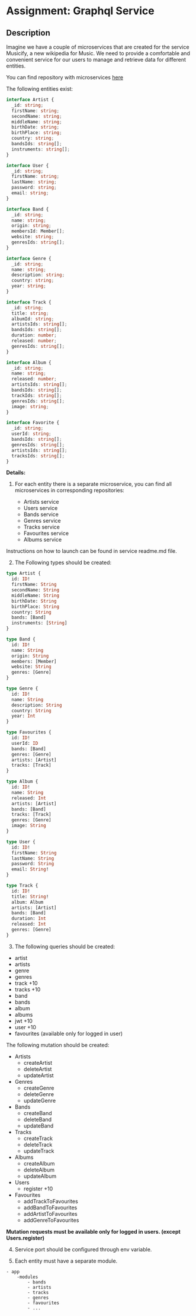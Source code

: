 # Assignment: Graphql Service

## Description

Imagine we have a couple of microservices that are created for the service Musicify, a new wikipedia for Music. We need to provide a comfortable and convenient service for our users to manage and retrieve data for different entities.

You can find repository with microservices [here](https://github.com/rolling-scopes-school/node-graphql-service)

The following entities exist:

```typescript
interface Artist {
  _id: string;
  firstName: string;
  secondName: string;
  middleName: string;
  birthDate: string;
  birthPlace: string;
  country: string;
  bandsIds: string[];
  instruments: string[];
}
```

```typescript
interface User {
  _id: string;
  firstName: string;
  lastName: string;
  password: string;
  email: string;
}
```

```typescript
interface Band {
  _id: string;
  name: string;
  origin: string;
  membersId: Member[];
  website: string;
  genresIds: string[];
}
```

```typescript
interface Genre {
  _id: string;
  name: string;
  description: string;
  country: string;
  year: string;
}
```

```typescript
interface Track {
  _id: string;
  title: string;
  albumId: string;
  artistsIds: string[];
  bandsIds: string[];
  duration: number;
  released: number;
  genresIds: string[];
}
```

```typescript
interface Album {
  _id: string;
  name: string;
  released: number;
  artistsIds: string[];
  bandsIds: string[];
  trackIds: string[];
  genresIds: string[];
  image: string;
}
```

```typescript
interface Favorite {
  _id: string;
  userId: string;
  bandsIds: string[];
  genresIds: string[];
  artistsIds: string[];
  tracksIds: string[];
}
```

**Details:**

1. For each entity there is a separate microservice, you can find all microservices in corresponding repositories:

   - Artists service
   - Users service
   - Bands service
   - Genres service
   - Tracks service
   - Favourites service
   - Albums service

Instructions on how to launch can be found in service readme.md file.

2. The Following types should be created:

```graphql
type Artist {
  id: ID!
  firstName: String
  secondName: String
  middleName: String
  birthDate: String
  birthPlace: String
  country: String
  bands: [Band]
  instruments: [String]
}
```

```graphql
type Band {
  id: ID!
  name: String
  origin: String
  members: [Member]
  website: String
  genres: [Genre]
}
```

```graphql
type Genre {
  id: ID!
  name: String
  description: String
  country: String
  year: Int
}
```

```graphql
type Favourites {
  id: ID!
  userId: ID
  bands: [Band]
  genres: [Genre]
  artists: [Artist]
  tracks: [Track]
}
```

```graphql
type Album {
  id: ID!
  name: String
  released: Int
  artists: [Artist]
  bands: [Band]
  tracks: [Track]
  genres: [Genre]
  image: String
}
```

```graphql
type User {
  id: ID!
  firstName: String
  lastName: String
  password: String
  email: String!
}
```

```graphql
type Track {
  id: ID!
  title: String!
  album: Album
  artists: [Artist]
  bands: [Band]
  duration: Int
  released: Int
  genres: [Genre]
}
```

3. The following queries should be created:

- artist
- artists
- genre
- genres
- track +10
- tracks +10
- band
- bands
- album
- albums
- jwt +10
- user +10
- favourites (available only for logged in user)

The following mutation should be created:

- Artists
  - createArtist
  - deleteArtist
  - updateArtist
- Genres
  - createGenre
  - deleteGenre
  - updateGenre
- Bands
  - createBand
  - deleteBand
  - updateBand
- Tracks
  - createTrack
  - deleteTrack
  - updateTrack
- Albums
  - createAlbum
  - deleteAlbum
  - updateAlbum
- Users
  - register +10
- Favourites
  - addTrackToFavourites
  - addBandToFavourites
  - addArtistToFavourites
  - addGenreToFavourites

**Mutation requests must be available only for logged in users. (except Users.register)**

4. Service port should be configured through env variable.

5. Each entity must have a separate module.

```
- app
    -modules
        - bands
        - artists
        - tracks
        - genres
        - favourites
        - ...
```

